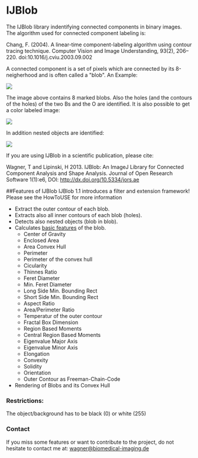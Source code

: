 # IJBlob
The IJBlob library indentifying connected components in binary images. The algorithm used for connected component labeling is:

Chang, F. (2004). A linear-time component-labeling algorithm using contour tracing technique. Computer Vision and Image Understanding, 93(2), 206–220. doi:10.1016/j.cviu.2003.09.002

A connected component is a set of pixels which are connected by its 8-neigherhood and is often called a "blob". An Example:

![](https://dl.dropbox.com/u/560426/components2.jpg)

The image above contains 8 marked blobs. Also the holes (and the contours of the holes) of the two Bs and the O are identified. It is also possible to get a color labeled image:

![](https://dl.dropbox.com/u/560426/imagej/ijbloblabeled.jpg)

In addition nested objects are identified:

![](https://dl.dropbox.com/u/560426/components3.jpg)

If you are using IJBlob in a scientific publication, please cite:

Wagner, T and Lipinski, H 2013. IJBlob: An ImageJ Library for Connected Component Analysis and Shape Analysis. Journal of Open Research Software 1(1):e6, DOI: http://dx.doi.org/10.5334/jors.ae

##Features of IJBlob
IJBlob 1.1 introduces a filter and extension framework! Please see the HowToUSE for more information

* Extract the outer contour of each blob.
* Extracts also all inner contours of each blob (holes).
* Detects also nested objects (blob in blob).
* Calculates [basic features](https://github.com/thorstenwagner/ij-blob/wiki/Description-Basic-Features) of the blob.
  * Center of Gravity
  * Enclosed Area
  * Area Convex Hull
  * Perimeter
  * Perimeter of the convex hull
  * Cicularity
  * Thinnes Ratio
  * Feret Diameter
  * Min. Feret Diameter
  * Long Side Min. Bounding Rect
  * Short Side Min. Bounding Rect
  * Aspect Ratio
  * Area/Perimeter Ratio
  * Temperatur of the outer contour
  * Fractal Box Dimension
  * Region Based Moments
  * Central Region Based Moments
  * Eigenvalue Major Axis
  * Eigenvalue Minor Axis
  * Elongation
  * Convexity
  * Solidity
  * Orientation
  * Outer Contour as Freeman-Chain-Code
* Rendering of Blobs and its Convex Hull

### Restrictions:
The object/background has to be black (0) or white (255)

### Contact
If you miss some features or want to contribute to the project, do not hesitate to contact me at: wagner@biomedical-imaging.de

